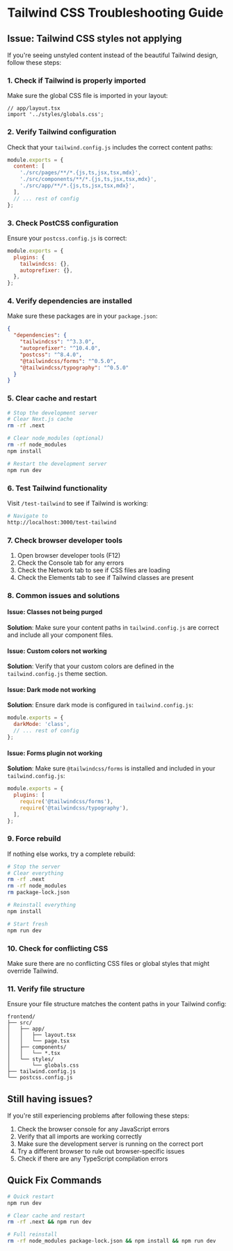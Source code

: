 # Tailwind CSS Troubleshooting Guide

## Issue: Tailwind CSS styles not applying

If you're seeing unstyled content instead of the beautiful Tailwind design, follow these steps:

### 1. Check if Tailwind is properly imported

Make sure the global CSS file is imported in your layout:

```tsx
// app/layout.tsx
import '../styles/globals.css';
```

### 2. Verify Tailwind configuration

Check that your `tailwind.config.js` includes the correct content paths:

```js
module.exports = {
  content: [
    './src/pages/**/*.{js,ts,jsx,tsx,mdx}',
    './src/components/**/*.{js,ts,jsx,tsx,mdx}',
    './src/app/**/*.{js,ts,jsx,tsx,mdx}',
  ],
  // ... rest of config
};
```

### 3. Check PostCSS configuration

Ensure your `postcss.config.js` is correct:

```js
module.exports = {
  plugins: {
    tailwindcss: {},
    autoprefixer: {},
  },
};
```

### 4. Verify dependencies are installed

Make sure these packages are in your `package.json`:

```json
{
  "dependencies": {
    "tailwindcss": "^3.3.0",
    "autoprefixer": "^10.4.0",
    "postcss": "^8.4.0",
    "@tailwindcss/forms": "^0.5.0",
    "@tailwindcss/typography": "^0.5.0"
  }
}
```

### 5. Clear cache and restart

```bash
# Stop the development server
# Clear Next.js cache
rm -rf .next

# Clear node_modules (optional)
rm -rf node_modules
npm install

# Restart the development server
npm run dev
```

### 6. Test Tailwind functionality

Visit `/test-tailwind` to see if Tailwind is working:

```bash
# Navigate to
http://localhost:3000/test-tailwind
```

### 7. Check browser developer tools

1. Open browser developer tools (F12)
2. Check the Console tab for any errors
3. Check the Network tab to see if CSS files are loading
4. Check the Elements tab to see if Tailwind classes are present

### 8. Common issues and solutions

#### Issue: Classes not being purged
**Solution**: Make sure your content paths in `tailwind.config.js` are correct and include all your component files.

#### Issue: Custom colors not working
**Solution**: Verify that your custom colors are defined in the `tailwind.config.js` theme section.

#### Issue: Dark mode not working
**Solution**: Ensure dark mode is configured in `tailwind.config.js`:
```js
module.exports = {
  darkMode: 'class',
  // ... rest of config
};
```

#### Issue: Forms plugin not working
**Solution**: Make sure `@tailwindcss/forms` is installed and included in your `tailwind.config.js`:
```js
module.exports = {
  plugins: [
    require('@tailwindcss/forms'),
    require('@tailwindcss/typography'),
  ],
};
```

### 9. Force rebuild

If nothing else works, try a complete rebuild:

```bash
# Stop the server
# Clear everything
rm -rf .next
rm -rf node_modules
rm package-lock.json

# Reinstall everything
npm install

# Start fresh
npm run dev
```

### 10. Check for conflicting CSS

Make sure there are no conflicting CSS files or global styles that might override Tailwind.

### 11. Verify file structure

Ensure your file structure matches the content paths in your Tailwind config:

```
frontend/
├── src/
│   ├── app/
│   │   ├── layout.tsx
│   │   └── page.tsx
│   ├── components/
│   │   └── *.tsx
│   └── styles/
│       └── globals.css
├── tailwind.config.js
└── postcss.config.js
```

## Still having issues?

If you're still experiencing problems after following these steps:

1. Check the browser console for any JavaScript errors
2. Verify that all imports are working correctly
3. Make sure the development server is running on the correct port
4. Try a different browser to rule out browser-specific issues
5. Check if there are any TypeScript compilation errors

## Quick Fix Commands

```bash
# Quick restart
npm run dev

# Clear cache and restart
rm -rf .next && npm run dev

# Full reinstall
rm -rf node_modules package-lock.json && npm install && npm run dev
``` 